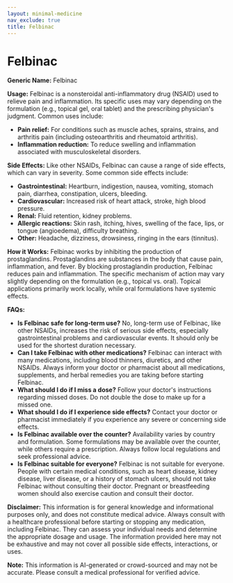 ```yaml
---
layout: minimal-medicine
nav_exclude: true
title: Felbinac
---
```


# Felbinac

**Generic Name:** Felbinac

**Usage:** Felbinac is a nonsteroidal anti-inflammatory drug (NSAID) used to relieve pain and inflammation.  Its specific uses may vary depending on the formulation (e.g., topical gel, oral tablet) and the prescribing physician's judgment. Common uses include:

* **Pain relief:**  For conditions such as muscle aches, sprains, strains, and arthritis pain (including osteoarthritis and rheumatoid arthritis).
* **Inflammation reduction:** To reduce swelling and inflammation associated with musculoskeletal disorders.


**Side Effects:**  Like other NSAIDs, Felbinac can cause a range of side effects, which can vary in severity.  Some common side effects include:

* **Gastrointestinal:**  Heartburn, indigestion, nausea, vomiting, stomach pain, diarrhea, constipation, ulcers, bleeding.
* **Cardiovascular:**  Increased risk of heart attack, stroke, high blood pressure.
* **Renal:**  Fluid retention, kidney problems.
* **Allergic reactions:** Skin rash, itching, hives, swelling of the face, lips, or tongue (angioedema), difficulty breathing.
* **Other:** Headache, dizziness, drowsiness, ringing in the ears (tinnitus).


**How it Works:** Felbinac works by inhibiting the production of prostaglandins.  Prostaglandins are substances in the body that cause pain, inflammation, and fever. By blocking prostaglandin production, Felbinac reduces pain and inflammation.  The specific mechanism of action may vary slightly depending on the formulation (e.g., topical vs. oral).  Topical applications primarily work locally, while oral formulations have systemic effects.

**FAQs:**

* **Is Felbinac safe for long-term use?**  No, long-term use of Felbinac, like other NSAIDs, increases the risk of serious side effects, especially gastrointestinal problems and cardiovascular events.  It should only be used for the shortest duration necessary.
* **Can I take Felbinac with other medications?**  Felbinac can interact with many medications, including blood thinners, diuretics, and other NSAIDs.  Always inform your doctor or pharmacist about all medications, supplements, and herbal remedies you are taking before starting Felbinac.
* **What should I do if I miss a dose?**  Follow your doctor's instructions regarding missed doses.  Do not double the dose to make up for a missed one.
* **What should I do if I experience side effects?** Contact your doctor or pharmacist immediately if you experience any severe or concerning side effects.
* **Is Felbinac available over the counter?** Availability varies by country and formulation. Some formulations may be available over the counter, while others require a prescription.  Always follow local regulations and seek professional advice.
* **Is Felbinac suitable for everyone?**  Felbinac is not suitable for everyone.  People with certain medical conditions, such as heart disease, kidney disease, liver disease, or a history of stomach ulcers, should not take Felbinac without consulting their doctor.  Pregnant or breastfeeding women should also exercise caution and consult their doctor.

**Disclaimer:** This information is for general knowledge and informational purposes only, and does not constitute medical advice.  Always consult with a healthcare professional before starting or stopping any medication, including Felbinac.  They can assess your individual needs and determine the appropriate dosage and usage.  The information provided here may not be exhaustive and may not cover all possible side effects, interactions, or uses.


**Note:** This information is AI-generated or crowd-sourced and may not be accurate. Please consult a medical professional for verified advice.
